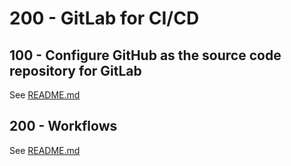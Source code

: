 # 200 - GitLab for CI/CD

## 100 - Configure GitHub as the source code repository for GitLab

See [README.md](./100/README.md)

## 200 - Workflows

See [README.md](./200/README.md)
